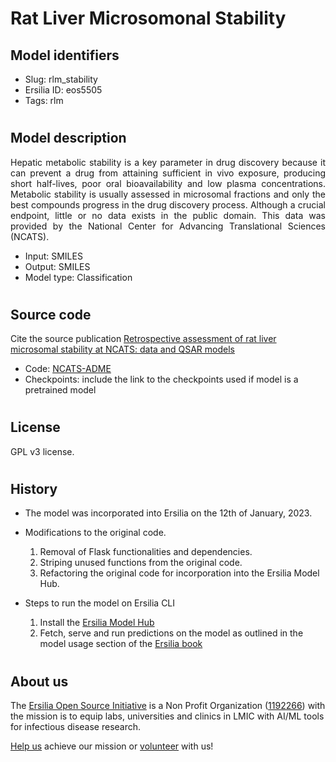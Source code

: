 # Rat Liver Microsomonal Stability

## Model identifiers
- Slug: rlm_stability
- Ersilia ID: eos5505
- Tags: rlm
#
## Model description
<p align="justify">
Hepatic metabolic stability is a key parameter in drug discovery because it can prevent a drug from attaining sufficient in vivo exposure, producing short half-lives, poor oral bioavailability and low plasma concentrations. Metabolic stability is usually assessed in microsomal fractions and only the best compounds progress in the drug discovery process. Although a crucial endpoint, little or no data exists in the public domain. This data was provided by the National Center for Advancing Translational Sciences (NCATS).
</p>

- Input: SMILES
- Output: SMILES
- Model type: Classification
<!-- - Training set: (number of compounds and link to the training data)
- Mode of training: (is it pretrained? that is were the checkpoints downloaded and used to train the model? or is it retrained? that is trained from scratch with an updated data) -->
#
## Source code

Cite the source publication
[Retrospective assessment of rat liver microsomal stability at NCATS: data and QSAR models](https://pubmed.ncbi.nlm.nih.gov/33244000/)

- Code: [NCATS-ADME](https://github.com/ncats/ncats-adme.git)
- Checkpoints: include the link to the checkpoints used if model is a pretrained model
#
## License
GPL v3 license.
#
## History

- The model was incorporated into Ersilia on the 12th of January, 2023.
- Modifications to the original code.
    1. Removal of Flask functionalities and dependencies.
    2. Striping unused functions from the original code.
    3. Refactoring the original code for incorporation into the Ersilia Model Hub.

-   Steps to run the model on Ersilia CLI
    1. Install the [Ersilia Model Hub](https://ersilia.gitbook.io/ersilia-book/ersilia-model-hub/installation)
    2. Fetch, serve and run predictions on the model as outlined in the model usage section of the [Ersilia book](https://ersilia.gitbook.io/ersilia-book/ersilia-model-hub/antibiotic-activity-prediction)

#
## About us

The [Ersilia Open Source Initiative](https://ersilia.io) is a Non Profit Organization ([1192266](https://register-of-charities.charitycommission.gov.uk/charity-search/-/charity-details/5170657/full-print)) with the mission is to equip labs, universities and clinics in LMIC with AI/ML tools for infectious disease research.

[Help us](https://www.ersilia.io/donate) achieve our mission or [volunteer](https://www.ersilia.io/volunteer) with us!
